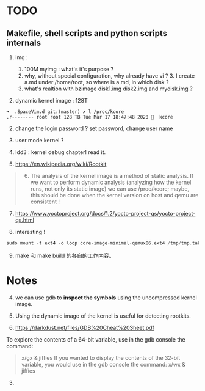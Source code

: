 # TODO

## Makefile, shell scripts and python scripts internals
1. img : 
    1. 100M myimg : what's it's purpose ?
    2. why, without special configuration, why already have vi ?
        3. I create a.md under /home/root, so where is a.md, in which disk ?
    3. what's realtion with bzimage disk1.img disk2.img and mydisk.img ?

2. dynamic kernel image : 128T
```
➜  .SpaceVim.d git:(master) ✗ l /proc/kcore 
.r-------- root root 128 TB Tue Mar 17 18:47:48 2020   kcore
```

2. change the login password ? set password, change user name

3. user mode kernel ?


  4. ldd3 : kernel debug chapter! read it.

5. https://en.wikipedia.org/wiki/Rootkit

> 6. The analysis of the kernel image is a method of static analysis. If we want to perform dynamic analysis (analyzing how the kernel runs, not only its static image) we can use /proc/kcore; 
> maybe, this should be done when the kernel version on host and qemu are consistent !

7. https://www.yoctoproject.org/docs/1.2/yocto-project-qs/yocto-project-qs.html


8. interesting !
```c
sudo mount -t ext4 -o loop core-image-minimal-qemux86.ext4 /tmp/tmp.takj147R7Q
```

9. make 和 make build 的各自的工作内容。

# Notes
4. we can  use gdb to **inspect the symbols** using the uncompressed kernel image. 

1. Using the dynamic image of the kernel is useful for detecting rootkits.

2. https://darkdust.net/files/GDB%20Cheat%20Sheet.pdf

To explore the contents of a 64-bit variable, use in the gdb console the command:
> x/gx & jiffies
If you wanted to display the contents of the 32-bit variable, you would use in the gdb console the command:
> x/wx & jiffies

3. 



